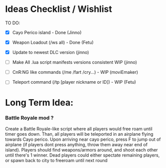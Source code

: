 # Ideas Checklist / Wishlist
TO DO:
- [x] Cayo Perico island - Done (Jinno)
- [x] Weapon Loadout (/ws all) - Done (Fetu)
- [x] Update to newest DLC version (jinno)
- [ ] Make All .lua script manifests versions consistent WIP (jinno)
- [ ] CnR:NG like commands (/me /fart /cry...) - WIP (moviEmaker)
- [ ] Teleport command (/tp [player nickname or ID]) - WIP (Fetu)



# Long Term Idea:

### Battle Royale mod ?
Create a Battle Royale-like script where all players would free roam until timer goes down.
Than, all players will be teleported in an airplane flying towards Cayo perico.
Upon arriving near cayo perico, press F to jump out of airplane (if players dont press anything, throw them away near end of island).
Players should find weapons/armors around, and shoot each other until there's 1 winner. Dead players could either spectate remaining players, or spawn back to city to freeroam until next round
